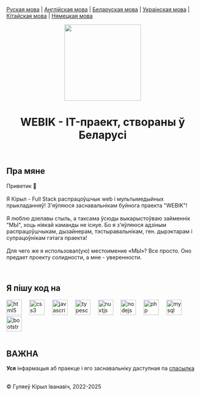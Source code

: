 <p><a href="https://github.com/gki-webik/gki-webik/blob/main/README.md">Руская мова</a> | <a href="https://github.com/gki-webik/gki-webik/blob/main/README-EN.md">Англійская мова</a> | <a href="https://github.com/gki-webik/gki-webik/blob/main/README-BE.md">Беларуская мова</a> | <a href="https://github.com/gki-webik/gki-webik/blob/main/README-UK.md">Украінская мова</a> | <a href="https://github.com/gki-webik/gki-webik/blob/main/README-ZH.md">Кітайская мова</a> | <a href="https://github.com/gki-webik/gki-webik/blob/main/README-DE.md">Нямецкая мова</a></p>
<div align="center">
  <kbd><img height="200" src="https://gki-webik.ru/mfs/s?path=/images/regular/iconka.png"  /></kbd>
</div>
<h1 align="center">WEBIK - IT-праект, створаны ў Беларусі</h1>
<br>
<h2 style="text-align: left;">Пра мяне</h2>
<p style="text-align: left;">Приветик 👋<br><br>Я Кірыл - Full Stack распрацоўшчык web і мультымедыйных прыкладанняў! З'яўляюся заснавальнікам буйнога праекта "WEBIK"!<br><br>Я люблю дзелавы стыль, а таксама ўсюды выкарыстоўваю займеннік "МЫ", хоць ніякай каманды не існуе. Бо я з'яўляюся адзіным распрацоўшчыкам, дызайнерам, тэстыравальнікам, ген. дырэктарам і супрацоўнікам гэтага праекта!<br><br>Для чего же я использовал(ую) местоимение «МЫ»? Все просто. Оно предает проекту солидности, а мне - уверенности.</p>
<br>
<h2 style="text-align: left;">Я пішу код на</h2>
<div style="text-align: left;">
  <img src="https://cdn.jsdelivr.net/gh/devicons/devicon/icons/html5/html5-original.svg" height="40" alt="html5 logo"  />
  <img width="12" />
  <img src="https://cdn.jsdelivr.net/gh/devicons/devicon/icons/css3/css3-original.svg" height="40" alt="css3 logo"  />
  <img width="12" />
  <img src="https://cdn.jsdelivr.net/gh/devicons/devicon/icons/javascript/javascript-original.svg" height="40" alt="javascript logo"  />
  <img width="12" />
  <img src="https://cdn.jsdelivr.net/gh/devicons/devicon/icons/typescript/typescript-original.svg" height="40" alt="typescript logo"  />
  <img width="12" />
  <img src="https://cdn.jsdelivr.net/gh/devicons/devicon/icons/nuxtjs/nuxtjs-original.svg" height="40" alt="nuxtjs logo"  />
  <img width="12" />
  <img src="https://cdn.jsdelivr.net/gh/devicons/devicon/icons/nodejs/nodejs-original.svg" height="40" alt="nodejs logo"  />
  <img width="12" />
  <img src="https://cdn.jsdelivr.net/gh/devicons/devicon/icons/php/php-original.svg" height="40" alt="php logo"  />
  <img width="12" />
  <img src="https://cdn.jsdelivr.net/gh/devicons/devicon/icons/mysql/mysql-original.svg" height="40" alt="mysql logo"  />
  <img width="12" />
  <img src="https://cdn.jsdelivr.net/gh/devicons/devicon/icons/bootstrap/bootstrap-original.svg" height="40" alt="bootstrap logo"  />
</div>
<br>
<h2>ВАЖНА</h2>
<p><b>Уся</b> інфармацыя аб праекце і яго заснавальніку даступная па <a href="https://klicks.ru/my" target="_blank">спасылка</a></p>
<br>
© Гуляеў Кірыл Іванавіч, 2022-2025
